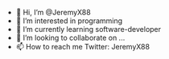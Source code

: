 - 👋 Hi, I’m @JeremyX88
- 👀 I’m interested in programming
- 🌱 I’m currently learning software-developer
- 💞️ I’m looking to collaborate on ...
- 📫 How to reach me
  Twitter: JeremyX88

<!---
JeremyX88/JeremyX88 is a ✨ special ✨ repository because its `README.md` (this file) appears on your GitHub profile.
You can click the Preview link to take a look at your changes.
--->
